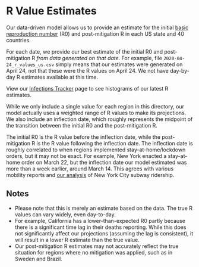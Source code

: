 # R Value Estimates

Our data-driven model allows us to provide an estimate for the initial [basic reproduction number](https://en.wikipedia.org/wiki/Basic_reproduction_number) (R0) and post-mitigation R in each US state and 40 countries.

For each date, we provide our best estimate of the initial R0 and post-mitigation R *from data generated on that date*. For example, file `2020-04-24_r_values_us.csv` simply means that our estimates were generated on April 24, not that these were the R values on April 24. We not have day-by-day R estimates available at this time.

View our [Infections Tracker](https://covid19-projections.com/infections-tracker/) page to see histograms of our latest R estimates.

While we only include a single value for each region in this directory, our model actually uses a weighted range of R values to make its projections. We also include an inflection date, which roughly represents the midpoint of the transition between the initial R0 and the post-mitigation R.

The initial R0 is the R value before the inflection date, while the post-mitigation R is the R value following the inflection date. The inflection date is roughly correlated to when regions implemented stay-at-home/lockdown orders, but it may not be exact. For example, New York enacted a stay-at-home order on March 22, but the inflection date our model estimated was more than a week earlier, around March 14. This agrees with various mobility reports and [our analysis](https://twitter.com/youyanggu/status/1248844841733128192) of New York City subway ridership.

## Notes

* Please note that this is merely an estimate based on the data. The true R values can vary widely, even day-to-day.
* For example, California has a lower-than-expected R0 partly because there is a significant time lag in their deaths reporting. While this does not significantly affect our projections (assuming the lag is consistent), it will result in a lower R estimate than the true value.
* Our post-mitigation R estimates may not accurately reflect the true situation for regions where no mitigation was applied, such as in Sweden and Brazil.
